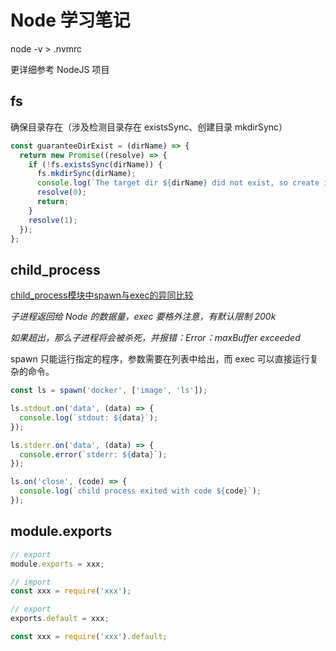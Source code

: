 # Node 学习笔记

node -v > .nvmrc

更详细参考 NodeJS 项目

## fs

确保目录存在（涉及检测目录存在 existsSync、创建目录 mkdirSync）

```js
const guaranteeDirExist = (dirName) => {
  return new Promise((resolve) => {
    if (!fs.existsSync(dirName)) {
      fs.mkdirSync(dirName);
      console.log(`The target dir ${dirName} did not exist, so create it.`);
      resolve(0);
      return;
    }
    resolve(1);
  });
};
```


## child_process

[child_process模块中spawn与exec的异同比较](https://zhuanlan.zhihu.com/p/64205442)

*子进程返回给 Node 的数据量，exec 要格外注意，有默认限制 200k*

*如果超出，那么子进程将会被杀死，并报错：Error：maxBuffer exceeded*



spawn 只能运行指定的程序，参数需要在列表中给出，而 exec 可以直接运行复杂的命令。

```js
const ls = spawn('docker', ['image', 'ls']);

ls.stdout.on('data', (data) => {
  console.log(`stdout: ${data}`);
});

ls.stderr.on('data', (data) => {
  console.error(`stderr: ${data}`);
});

ls.on('close', (code) => {
  console.log(`child process exited with code ${code}`);
});
```

## module.exports

```js
// export
module.exports = xxx;

// import
const xxx = require('xxx');

// export
exports.default = xxx;

const xxx = require('xxx').default;
```